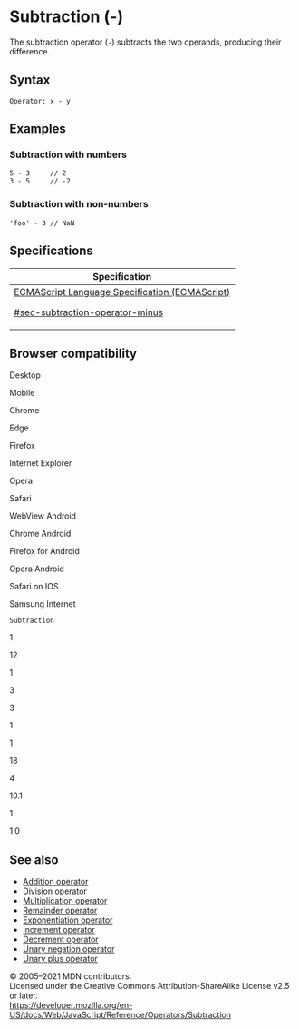 # Subtraction (-)

The subtraction operator (`-`) subtracts the two operands, producing their difference.

## Syntax

    Operator: x - y

## Examples

### Subtraction with numbers

    5 - 3     // 2
    3 - 5     // -2

### Subtraction with non-numbers

    'foo' - 3 // NaN

## Specifications

<table>
<thead>
<tr class="header">
<th>Specification</th>
</tr>
</thead>
<tbody>
<tr class="odd">
<td>
<a href="https://tc39.es/ecma262/#sec-subtraction-operator-minus">ECMAScript Language Specification (ECMAScript) 
<br/>

<span class="small">#sec-subtraction-operator-minus</span>
</a>
</td>
</tr>
</tbody>
</table>

## Browser compatibility

Desktop

Mobile

Chrome

Edge

Firefox

Internet Explorer

Opera

Safari

WebView Android

Chrome Android

Firefox for Android

Opera Android

Safari on IOS

Samsung Internet

`Subtraction`

1

12

1

3

3

1

1

18

4

10.1

1

1.0

## See also

-   [Addition operator](addition)
-   [Division operator](division)
-   [Multiplication operator](multiplication)
-   [Remainder operator](remainder)
-   [Exponentiation operator](exponentiation)
-   [Increment operator](increment)
-   [Decrement operator](decrement)
-   [Unary negation operator](unary_negation)
-   [Unary plus operator](unary_plus)

© 2005–2021 MDN contributors.  
Licensed under the Creative Commons Attribution-ShareAlike License v2.5 or later.  
<a href="https://developer.mozilla.org/en-US/docs/Web/JavaScript/Reference/Operators/Subtraction" class="_attribution-link">https://developer.mozilla.org/en-US/docs/Web/JavaScript/Reference/Operators/Subtraction</a>
